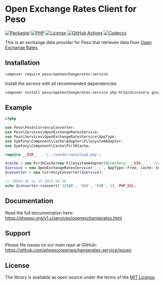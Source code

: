 # Open Exchange Rates Client for Peso

[![Packagist]][Packagist Link]
[![PHP]][Packagist Link]
[![License]][License Link]
[![GitHub Actions]][GitHub Actions Link]
[![Codecov]][Codecov Link]

[Packagist]: https://img.shields.io/packagist/v/peso/openexchangerates-service.svg?style=flat-square
[PHP]: https://img.shields.io/packagist/php-v/peso/openexchangerates-service.svg?style=flat-square
[License]: https://img.shields.io/packagist/l/peso/openexchangerates-service.svg?style=flat-square
[GitHub Actions]: https://img.shields.io/github/actions/workflow/status/phpeso/openexchangerates-service/ci.yml?style=flat-square
[Codecov]: https://img.shields.io/codecov/c/gh/phpeso/openexchangerates-service?style=flat-square

[Packagist Link]: https://packagist.org/packages/peso/openexchangerates-service
[GitHub Actions Link]: https://github.com/phpeso/openexchangerates-service/actions
[Codecov Link]: https://codecov.io/gh/phpeso/openexchangerates-service
[License Link]: LICENSE.md

This is an exchange data provider for Peso that retrieves data from
[Open Exchange Rates](https://openexchangerates.org/).

## Installation

```bash
composer require peso/openexchangerates-service
```

Install the service with all recommended dependencies:

```bash
composer install peso/openexchangerates-service php-http/discovery guzzlehttp/guzzle symfony/cache
```

## Example

```php
<?php

use Peso\Peso\CurrencyConverter;
use Peso\Services\OpenExchangeRatesService;
use Peso\Services\OpenExchangeRatesService\AppType;
use Symfony\Component\Cache\Adapter\FilesystemAdapter;
use Symfony\Component\Cache\Psr16Cache;

require __DIR__ . '/../vendor/autoload.php';

$cache = new Psr16Cache(new FilesystemAdapter(directory: __DIR__ . '/cache'));
$service = new OpenExchangeRatesService('...', AppType::Free, cache: $cache);
$converter = new CurrencyConverter($service);

// 10664.96 as of 2025-06-26
echo $converter->convert('12500', 'USD', 'EUR', 2), PHP_EOL;
```

## Documentation

Read the full documentation here: <https://phpeso.org/v1.x/services/openexchangerates.html>

## Support

Please file issues on our main repo at GitHub: <https://github.com/phpeso/openexchangerates-service/issues>

## License

The library is available as open source under the terms of the [MIT License][License Link].
